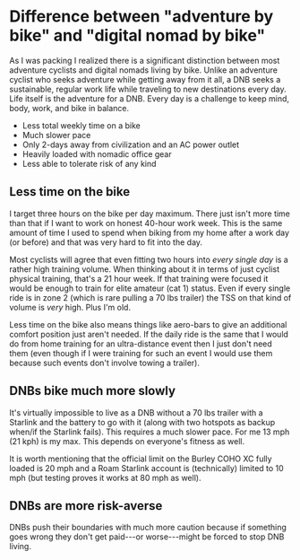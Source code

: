 # Difference between "adventure by bike" and "digital nomad by bike"

As I was packing I realized there is a significant distinction between most adventure cyclists and digital nomads living by bike. Unlike an adventure cyclist who seeks adventure while getting away from it all, a DNB seeks a sustainable, regular work life while traveling to new destinations every day. Life itself is the adventure for a DNB. Every day is a challenge to keep mind, body, work, and bike in balance.

* Less total weekly time on a bike
* Much slower pace
* Only 2-days away from civilization and an AC power outlet
* Heavily loaded with nomadic office gear
* Less able to tolerate risk of any kind

## Less time on the bike

I target three hours on the bike per day maximum. There just isn't more time than that if I want to work on honest 40-hour work week. This is the same amount of time I used to spend when biking from my home after a work day (or before) and that was very hard to fit into the day.

Most cyclists will agree that even fitting two hours into *every single day* is a rather high training volume. When thinking about it in terms of just cyclist physical training, that's a 21 hour week. If that training were focused it would be enough to train for elite amateur (cat 1) status. Even if every single ride is in zone 2 (which is rare pulling a 70 lbs trailer) the TSS on that kind of volume is *very* high. Plus I'm old.

Less time on the bike also means things like aero-bars to give an additional comfort position just aren't needed. If the daily ride is the same that I would do from home training for an ultra-distance event then I just don't need them (even though if I were training for such an event I would use them because such events don't involve towing a trailer).

## DNBs bike much more slowly

It's virtually impossible to live as a DNB without a 70 lbs trailer with a Starlink and the battery to go with it (along with two hotspots as backup when/if the Starlink fails). This requires a much slower pace. For me 13 mph (21 kph) is my max. This depends on everyone's fitness as well.

It is worth mentioning that the official limit on the Burley COHO XC fully loaded is 20 mph and a Roam Starlink account is (technically) limited to 10 mph (but testing proves it works at 80 mph as well).

## DNBs are more risk-averse

DNBs push their boundaries with much more caution because if something goes wrong they don't get paid---or worse---might be forced to stop DNB living.
